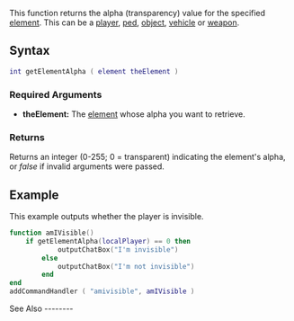 This function returns the alpha (transparency) value for the specified [element](/element.md "wikilink"). This can be a [player](/player.md "wikilink"), [ped](/ped.md "wikilink"), [object](/object.md "wikilink"), [vehicle](/vehicle.md "wikilink") or [weapon](/Element/Weapon.md "wikilink").

Syntax
------

``` lua
int getElementAlpha ( element theElement )
```

### Required Arguments

-   **theElement:** The [element](/element.md "wikilink") whose alpha you want to retrieve.

### Returns

Returns an integer (0-255; 0 = transparent) indicating the element's alpha, or *false* if invalid arguments were passed.

Example
-------

<section name="Clientside example" class="client" show="true">
This example outputs whether the player is invisible.

``` lua
function amIVisible()
    if getElementAlpha(localPlayer) == 0 then
            outputChatBox("I'm invisible")
        else
            outputChatBox("I'm not invisible")
        end
end
addCommandHandler ( "amivisible", amIVisible )
```

</section>
See Also
--------
